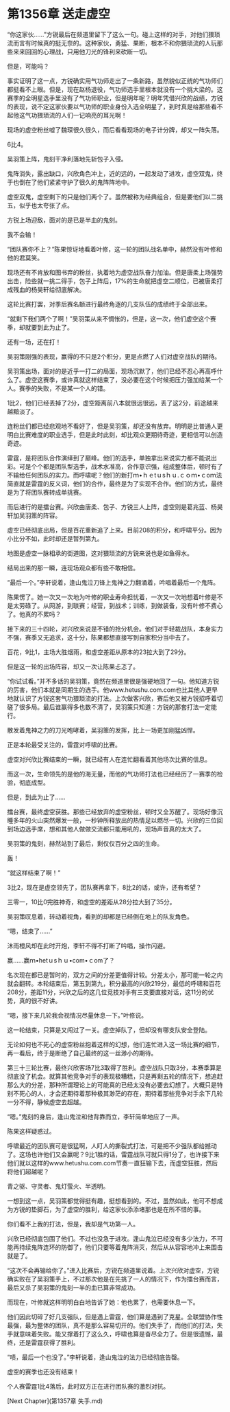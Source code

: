 # 第1356章 送走虚空

“你这家伙……”方锐最后在频道里留下了这么一句。碰上这样的对手，对他们猥琐流而言有时候真的挺无奈的。这种家伙，勇猛、果断，根本不和你猥琐流的人玩那些来来回回的心理战，只用他刀光的锋利来砍断一切。

但是，可能吗？

事实证明了这一点，方锐确实用气功师走出了一条新路，虽然貌似正统的气功师们都挺看不上眼。但是，现在赵杨退役，气功师选手里根本就没有一个挑大梁的。这赛季的全明星选手里没有了气功师职业，但是明年呢？明年凭借兴欣的战绩，方锐的表现，说不定这家伙要以气功师的职业身份入选全明星了，到时真是给那些看不起他这气功猥琐流的人们一记响亮的耳光啊！

现场的虚空粉丝嘘了魏琛很久很久，而后看看现场的电子计分牌，却又一阵失落。

6比4。

吴羽策上阵，鬼刻干净利落地先斩包子入侵。

鬼阵消失，露出缺口，兴欣角色冲上，近的远的，一起发动了进攻，虚空双鬼，终于也倒在了他们紧紧守护了很久的鬼阵阵地中。

虚空双鬼，虚空剩下的只是他们两个了。虽然被称为经典组合，但是要他们以二挑五，似乎也太夸张了点。

方锐上场迎敌，面对的是已是半血的鬼刻。

我不会输！

“团队赛你不上？”陈果惊讶地看着叶修，这一轮的团队战名单中，赫然没有叶修和他的君莫笑。

现场还有不肯放和图书弃的粉丝，执着地为虚空战队奋力加油。但是唐柔上场强势出击，险些就一挑二得手，包子上阵后，17%的生命就把虚空二顺位，已被唐柔打成残血的杨昊轩给彻底解决。

这轮比赛打罢，对季后赛名额进行最终角逐的几支队伍的成绩终于全部出来。

“就剩下我们两个了啊！”吴羽策从来不惆怅的，但是，这一次，他们虚空这个赛季，却就要到此为止了。

还有一场，还在打！

吴羽策刚强的表现，赢得的不只是2个积分，更是点燃了人们对虚空战队的期待。

吴羽策出场，面对的是近乎一打二的局面，现场沉默了，他们已经不忍心再高呼什么了。虚空这赛季，或许真就这样结束了，没必要在这个时候把压力强加给某一个人。赛季的失败，不是某一个人的错。

1比2，他们已经丢掉了2分，虚空距离前八本就很远很远，丢了这2分，前途越来越黯淡了。

连粉丝们都已经悲观地不看好了，但是吴羽策，却还没有放弃。明明是比普通人更明白比赛难度的职业选手，但是此时此刻，却比观众更期待奇迹，更相信可以创造奇迹。

雷霆，是将团队合作演绎到了巅峰。他们的选手，单独拿出来说实力都不能说出彩。可是个个都是团队型选手，战术水准高，合作意识强，组成整体后，顿时有了不输给任何团队的实力。而呼啸呢？他们的新打ｍ•ｈｅtｕsｈｕ.ｃｏｍ•ｃoｍ法简直就是雷霆的反义词，他们的合作，最终是为了实现不合作。他们的方式，最终是为了将团队赛转成单挑赛。

而后进行的是擂台赛。兴欣由唐柔、包子、方锐三人上阵，虚空则是葛兆蓝、杨昊轩加吴羽策的阵容。

虚空已经彻底出局，但是百花重新追了上来。目前208的积分，和呼啸平分。因为小比分不如，此时却还是暂列第九。

地图是虚空一脉相承的街道图，这对猥琐流的方锐来说也是如鱼得水。

结局出来的那一瞬，连现场观众都有些不敢相信。

“最后一个。”李轩说着，逢山鬼泣刀锋上鬼神之力翻涌着，吟唱着最后一个鬼阵。

陈果愣了。她一次又一次地为叶修的职业寿命担忧着，一次又一次地想着叶修是不是太劳碌了。从网游，到联赛；经营，到战术；训练，到做装备，没有叶修不费心了。他真的不累吗？

接下来的三十四轮，对兴欣来说是不错的抢分机会。他们对手轻裁战队，本身实力不强，赛季又无追求，这十分，陈果都想直接写到自家积分当中去了。

百花，9比1，主场大胜烟雨，和虚空差距从原本的23拉大到了29分。

但是这一轮的出场阵容，却又一次让陈果忐忑了。

“你试试看。”并不多话的吴羽策，竟然在频道里很是强硬地回了一句。他知道方锐的厉害，他们本就是同期生的选手。他www.hetushu.com.com也比其他人更早地就认识了方锐这套气功猥琐流的打法。上次做客兴欣，赛后他又被方锐招呼着切磋了很多局。最后谁赢得多也数不清了，吴羽策只知道：方锐的那套打法一定能行。

散发着鬼神之力的刀光咆哮着，吴羽策的发挥，比上一场更加刚猛凶悍。

正是本轮最受关注的，雷霆对呼啸的比赛。

虚空对兴欣比赛结束的一瞬，就已经有人在连忙翻看着其他场次比赛的信息。

而这一次，生命领先的是他的海无量，而他的气功师打法也已经经历了一赛季的检验，彻底成型。

但是，到此为止了……

擂台赛，最终虚空获胜。那些已经放弃的虚空粉丝，顿时又全苏醒了。现场好像沉睡多年的火山突然爆发一般，一秒钟所释放出的热情足以燃尽一切。兴欣的三位回到场边选手席，想和其他人做做交流都只能用吼的，现场声音真的太大了。

吴羽策的鬼刻，赫然站到了最后，剩仅仅百分之四的生命。

轰！

“就这样结束了啊！”

3比2，现在是虚空领先了，团队赛再拿下，8比2的话，或许，还有希望？

三零一，10比0完胜神奇，和虚空的差距从28分拉大到了35分。

吴羽策叹息着，转动着视角，看到的却都是已经倒在地上的队友角色。

“嗯，结束了……”

沐雨橙风却在此时开炮，李轩不得不打断了吟唱，操作闪避。

赢……赢ｍ•hetｕsｈｕ•com•ｃom了？

名次现在都已是暂时的，双方之间的分差更值得计较。分差太小，那可能一轮之内就会翻转。本轮结束后，第五到第九，积分最高的兴欣219分，最低的呼啸和百花208分，差距11分，兴欣之后的这几位竞技对手有三支要直接对话，这11分的优势，真的很不好讲。

“嗯，接下来几轮我会视情况尽量休息一下。”叶修说。

这一轮结束，只算是又闯过了一关。虚空掉队了，但却没有哪支队安全登陆。

无论如何也不死心的虚空粉丝抱着这样的幻想，他们连忙进入这一场比赛的细节，再一看后，终于是断绝了自己最终的这一丝渺小的期待。

第三十三轮比赛，最终兴欣客场7比3取得了胜利。虚空战队只取3分，本赛季算是彻底没了机会。就算其他竞争对手的表现极糟糕，只是再剩五轮的情况下，想追赶那么大的分差，那种所谓理论上的可能真的已经太没有必要去幻想了。大概只是特别不死心的人，才会还期待着那种极其渺茫的存在，期待着那些竞争对手余下几轮一分不得，静候虚空去超越。

“嗯。”鬼刻的身后，逢山鬼泣和他背靠而立，李轩简单地应了一声。

陈果这样疑惑过。

呼啸最近的团队赛可是很猛啊，人盯人的撕裂式打法，可是把不少强队都给撼动了。这场也许他们又会赢呢？9比1胜的话，雷霆战队可就只得1分了，也许接下来他们就以这样的www.hetushu.com.com节奏一直狂输下去，而虚空狂胜，然后将他们超越呢？

青之驱、守灵者、鬼灯萤火、半透明。

一想到这一点，吴羽策都觉得挺有趣，挺想看到的。不过，虽然如此，他可不想成为方锐的垫脚石，为了虚空的胜利，给这家伙添添堵那也是在所不惜的事。

你们看不上我的打法，但是，我却是气功第一人。

兴欣已经彻底包围了他们。不过也没急于进攻。逢山鬼泣已经没有多少法力，不可能再持续鬼阵连环的防御了，他们只要等着鬼阵消灭，然后从从容容地冲上来围击就是了。

“这次不会再输给你了。”进入比赛后，方锐在频道里说着。上次兴欣对虚空，方锐确实败在了吴羽策手上，不过那次他是在先挑了一人的情况下，作为擂台赛而言，最后又杀了吴羽策的鬼刻一半的血已算非常成功。

而现在，叶修就这样明明白白地告诉了她：他也累了，也需要休息一下。

他们因此切碎了好几支强队，但是遇上雷霆，他们算是遇到了克星。全联盟协作性最强，最为整体的团队，真不是那么容易切开的。他们失手了，而他们的打法，失手就意味着失败。能又撑着打了这么久，呼啸也算是奋尽全力了。但是很遗憾，最终，还是雷霆获得了胜利。

“啧，最后一个也没了。”李轩说着，逢山鬼泣的法力已经彻底告罄。

虚空的赛季也还没有结束！

个人赛雷霆1比4落后，此时双方正在进行团队赛的激烈对抗。



[Next Chapter](第1357章 失手.md)